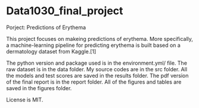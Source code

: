 # Data1030_final_project

Porject: Predictions of Erythema

This project focuses on makeing predictions of erythema. More specifically, a machine-learning pipeline for predicting erythema is built based on a dermatology dataset from Kaggle.[1]


The python version and package used is in the environment.yml/ file.
The raw dataset is in the data folder. My source codes are in the src folder. All the models and test scores are saved in the results folder. The pdf version of the final report
is in the report folder. All of the figures and tables are saved in the figures folder.

License is MIT.

